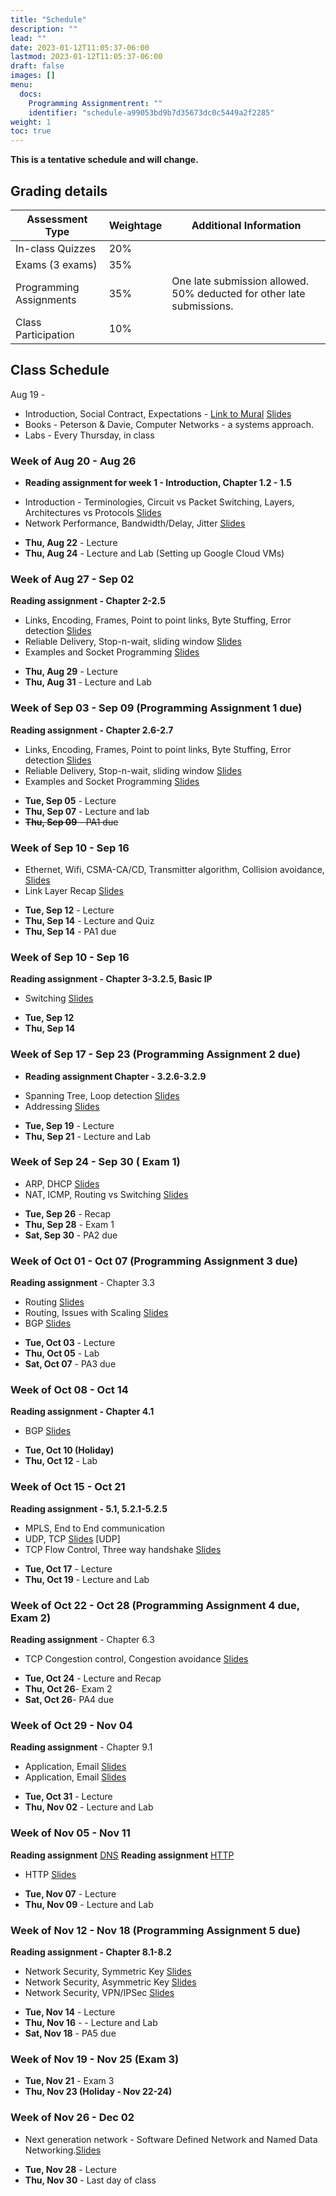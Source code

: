 ```yaml
---
title: "Schedule"
description: ""
lead: ""
date: 2023-01-12T11:05:37-06:00
lastmod: 2023-01-12T11:05:37-06:00
draft: false
images: []
menu:
  docs:
    Programming Assignmentrent: ""
    identifier: "schedule-a99053bd9b7d35673dc0c5449a2f2285"
weight: 1
toc: true
---
```



**This is a tentative schedule and will change.**

**Grading details**
-
| Assessment Type           | Weightage    | Additional Information              |
|---------------------------|--------------|------------------------------------|
| In-class Quizzes          | 20%          |                                    |
| Exams (3 exams)           | 35%          |                                    |
| Programming Assignments   | 35%          | One late submission allowed. 50% deducted for other late submissions. |
| Class Participation       | 10%          |                                    |


**Class Schedule**
-----------------------------------------
Aug 19 -


* Introduction, Social Contract, Expectations - [Link to Mural](https://tinyurl.com/csc4200-mural) [Slides](https://tntech-ngin.github.io/F23-CSC4200/lecture_slides/class_slides1.pdf)
*  Books - Peterson & Davie,  Computer Networks - a systems approach. 
* Labs - Every Thursday, in class

### Week of Aug 20 - Aug 26
 - **Reading assignment for week 1 - Introduction, Chapter 1.2 - 1.5**	
* Introduction - Terminologies, Circuit vs Packet Switching, Layers, Architectures vs Protocols [Slides](https://tntech-ngin.github.io/F23-CSC4200/lecture_slides/class_slides2.pdf)
* Network Performance, Bandwidth/Delay, Jitter  [Slides](https://tntech-ngin.github.io/F23-CSC4200/lecture_slides/class_slides3.pdf)

- **Thu, Aug 22** - Lecture
- **Thu, Aug 24** - Lecture and Lab (Setting up Google Cloud VMs)

### Week of Aug 27 - Sep 02
**Reading assignment - Chapter 2-2.5**
* Links, Encoding, Frames, Point to point links, Byte Stuffing, Error detection [Slides](https://tntech-ngin.github.io/F23-CSC4200/lecture_slides/class_slides-3.pdf)
* Reliable Delivery, Stop-n-wait, sliding window [Slides](https://tntech-ngin.github.io/F23-CSC4200/lecture_slides/class_slides-4.pdf)
* Examples and Socket Programming  [Slides](https://tntech-ngin.github.io/F23-CSC4200/lecture_slides/Lecture8.pdf)

- **Thu, Aug 29** - Lecture 
- **Thu, Aug 31** - Lecture and Lab 

### Week of Sep 03 - Sep 09 (Programming Assignment 1 due)

**Reading assignment - Chapter 2.6-2.7**
* Links, Encoding, Frames, Point to point links, Byte Stuffing, Error detection [Slides](https://tntech-ngin.github.io/F23-CSC4200/lecture_slides/class_slides-3.pdf)
* Reliable Delivery, Stop-n-wait, sliding window [Slides](https://tntech-ngin.github.io/F23-CSC4200/lecture_slides/class_slides-4.pdf)
* Examples and Socket Programming  [Slides](https://tntech-ngin.github.io/F23-CSC4200/lecture_slides/Lecture8.pdf)
- **Tue, Sep 05** - Lecture
- **Thu, Sep 07** - Lecture and lab
- <s>**Thu, Sep 09** - PA1 due</s>


### Week of Sep 10 - Sep 16
* Ethernet, Wifi, CSMA-CA/CD, Transmitter algorithm, Collision avoidance, [Slides](https://tntech-ngin.github.io/F23-CSC4200/lecture_slides/class_slides-5.1.pdf)
* Link Layer Recap [Slides](https://tntech-ngin.github.io/F23-CSC4200/lecture_slides/class_slides-6.pdf)
- **Tue, Sep 12** - Lecture
- **Thu, Sep 14** - Lecture and Quiz
- **Thu, Sep 14** - PA1 due


### Week of Sep 10 - Sep 16
**Reading assignment - Chapter 3-3.2.5, Basic IP**
* Switching [Slides](https://tntech-ngin.github.io/F23-CSC4200/lecture_slides/Lecture12.pdf)

- **Tue, Sep 12**
- **Thu, Sep 14**

### Week of Sep 17 - Sep 23 (Programming Assignment 2 due)

- **Reading assignment Chapter - 3.2.6-3.2.9**
* Spanning Tree, Loop detection [Slides](https://tntech-ngin.github.io/F23-CSC4200/lecture_slides/class_slides-9.pdf)
* Addressing [Slides](https://tntech-ngin.github.io/F23-CSC4200/lecture_slides/class_slides-10.pdf)

- **Tue, Sep 19** - Lecture
- **Thu, Sep 21** - Lecture and Lab

### Week of Sep 24 - Sep 30 ( Exam 1)
* ARP, DHCP [Slides](https://tntech-ngin.github.io/F23-CSC4200/lecture_slides/class_slides-11.pdf)
* NAT, ICMP, Routing vs Switching [Slides](https://tntech-ngin.github.io/F23-CSC4200/lecture_slides/class_slides-12.pdf)
- **Tue, Sep 26** - Recap
- **Thu, Sep 28** - Exam 1
- **Sat, Sep 30** - PA2 due

### Week of Oct 01 - Oct 07 (Programming Assignment 3 due)
 **Reading assignment** - Chapter 3.3
* Routing [Slides](https://tntech-ngin.github.io/F23-CSC4200/lecture_slides/Lecture16.pdf)
* Routing, Issues with Scaling [Slides](https://tntech-ngin.github.io/F23-CSC4200/lecture_slides/Lecture17.pdf)
* BGP [Slides](https://tntech-ngin.github.io/F23-CSC4200/lecture_slides/Lecture18.pdf)

- **Tue, Oct 03** - Lecture
- **Thu, Oct 05** - Lab 
- **Sat, Oct 07** - PA3 due

### Week of Oct 08 - Oct 14
**Reading assignment - Chapter 4.1**
* BGP [Slides](https://tntech-ngin.github.io/F23-CSC4200/lecture_slides/Lecture19.pdf)

- **Tue, Oct 10 (Holiday)**
- **Thu, Oct 12** - Lab

### Week of Oct 15 - Oct 21
**Reading assignment - 5.1, 5.2.1-5.2.5**
* MPLS, End to End communication
* UDP, TCP [Slides](https://tntech-ngin.github.io/F23-CSC4200/lecture_slides/Lecture21.pdf)
[UDP]
* TCP Flow Control, Three way handshake [Slides](https://tntech-ngin.github.io/F23-CSC4200/lecture_slides/Lecture22.pdf)
- **Tue, Oct 17** - Lecture
- **Thu, Oct 19** - Lecture and Lab 

### Week of Oct 22 - Oct 28 (Programming Assignment 4 due, Exam 2)
**Reading assignment**  - Chapter 6.3
* TCP Congestion control, Congestion avoidance [Slides](https://tntech-ngin.github.io/F23-CSC4200/lecture_slides/Lecture24.pdf)
- **Tue, Oct 24** - Lecture and Recap
- **Thu, Oct 26**- Exam 2
- **Sat, Oct 26**- PA4 due

### Week of Oct 29 - Nov 04
**Reading assignment** - Chapter 9.1
* Application, Email [Slides](https://tntech-ngin.github.io/F23-CSC4200/lecture_slides/Lecture25.pdf) 
* Application, Email [Slides](https://tntech-ngin.github.io/F23-CSC4200/lecture_slides/Lecture26.pdf) 
- **Tue, Oct 31** - Lecture
- **Thu, Nov 02** - Lecture and Lab

### Week of Nov 05 - Nov 11
**Reading assignment** [DNS](https://book.systemsapproach.org/applications/infrastructure.html#name-service-dns)
**Reading assignment** [HTTP](https://www2.eecs.berkeley.edu/Pubs/TechRpts/2012/EECS-2012-5.pdf)
* HTTP [Slides](https://tntech-ngin.github.io/F23-CSC4200/lecture_slides/Lecture25.pdf)

- **Tue, Nov 07** - Lecture
- **Thu, Nov 09** - Lecture and Lab

### Week of Nov 12 - Nov 18 (Programming Assignment 5 due)
**Reading assignment - Chapter 8.1-8.2**
* Network Security, Symmetric Key [Slides](https://tntech-ngin.github.io/F23-CSC4200/lecture_slides/Lecture27.pdf)
* Network Security, Asymmetric Key [Slides](https://tntech-ngin.github.io/F23-CSC4200/lecture_slides/Lecture28.pdf)
* Network Security, VPN/IPSec [Slides](https://tntech-ngin.github.io/F23-CSC4200/lecture_slides/Lecture29.pdf)
- **Tue, Nov 14** - Lecture
- **Thu, Nov 16** - - Lecture and Lab
- **Sat, Nov 18** - PA5 due

### Week of Nov 19 - Nov 25 (Exam 3)
- **Tue, Nov 21** - Exam 3
- **Thu, Nov 23 (Holiday - Nov 22-24)**

### Week of Nov 26 - Dec 02
* Next generation network - Software Defined Network and Named Data Networking.[Slides](https://tntech-ngin.github.io/F23-CSC4200/lecture_slides/Lecture30.pdf)
- **Tue, Nov 28** - Lecture
- **Thu, Nov 30** - Last day of class

